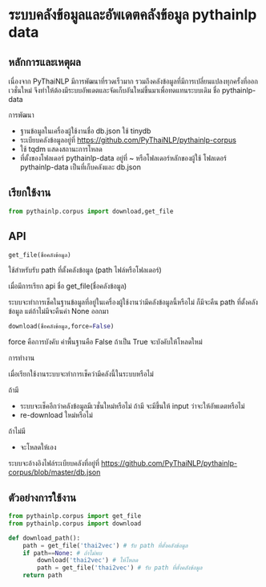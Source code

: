 # ระบบคลังข้อมูลและอัพเดตคลังข้อมูล pythainlp data

## หลักการและเหตุผล

เนื่องจาก PyThaiNLP มีการพัฒนาที่รวดเร็วมาก รวมถึงคลังข้อมูลที่มีการเปลี่ยนแปลงทุกครั้งที่ออกเวชั่นใหม่ จึงทำให้ต้องมีระบบอัพเดตและจัดเก็บอันใหม่ขึ้นมาเพื่อทดแทนระบบเดิม ชื่อ pythainlp-data

การพัฒนา

- ฐานข้อมูลในเครื่องผู้ใช้งานชื่อ db.json ใช้ tinydb
- ระเบียบคลังข้อมูลอยู่ที่  https://github.com/PyThaiNLP/pythainlp-corpus
- ใช้ tqdm แสดงสถานะการโหลด
- ที่ตั้งของโฟลเดอร์ pythainlp-data อยู่ที่ ~ หรือโฟลเดอร์หลักของผู้ใช้ โฟลเดอร์ pythainlp-data เป็นที่เก็บคลังและ db.json

## เรียกใช้งาน

```python
from pythainlp.corpus import download,get_file
```

## API

```python
get_file(ชื่อคลังข้อมูล)
```

ใช้สำหรับรับ path ที่ตั้งคลังข้อมูล (path ไฟล์หรือโฟลเดอร์)

เมื่อมีการเรียก api ชื่อ get_file(ชื่อคลังข้อมูล)

ระบบจะทำการเช็คในฐานข้อมูลที่อยู่ในเครื่องผู้ใช้งานว่ามีคลังข้อมูลนี้หรือไม่ ก็มีจะคืน path ที่ตั้งคลังข้อมูล แต่ถ้าไม่มีจะคืนค่า None ออกมา

```python
download(ชื่อคลังข้อมูล,force=False)
```

force คือการบังคับ ค่าพื้นฐานคือ False ถ้าเป็น True จะบังคับให้โหลดใหม่

การทำงาน

เมื่อเรียกใช้งานระบบจะทำการเช็คว่ามีคลังนี้ในระบบหรือไม่

ถ้ามี

- ระบบจะเช็คอีกว่าคลังข้อมูลมีเวชั่นใหม่หรือไม่ ถ้ามี จะมีขึ้นให้ input ว่าจะให้อัพเดตหรือไม่
- re-download ใหม่หรือไม่

ถ้าไม่มี

- จะโหลดให้เอง

ระบบจะอ้างอิงไฟล์ระเบียบคลังที่อยู่ที่ https://github.com/PyThaiNLP/pythainlp-corpus/blob/master/db.json

## ตัวอย่างการใช้งาน

```python
from pythainlp.corpus import get_file
from pythainlp.corpus import download

def download_path():
	path = get_file('thai2vec') # รับ path ที่ตั้งคลังข้อมูล
	if path==None: # ถ้าไม่พบ
		download('thai2vec') # ให้โหลด
		path = get_file('thai2vec') # รับ path ที่ตั้งคลังข้อมูล
	return path
```

